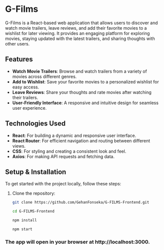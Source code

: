 # G-Films

G-Films is a React-based web application that allows users to discover and watch movie trailers, leave reviews, and add their favorite movies to a wishlist for later viewing. It provides an engaging platform for exploring movies, staying updated with the latest trailers, and sharing thoughts with other users.

## Features

- **Watch Movie Trailers**: Browse and watch trailers from a variety of movies across different genres.
- **Add to Wishlist**: Save your favorite movies to a personalized wishlist for easy access.
- **Leave Reviews**: Share your thoughts and rate movies after watching their trailers.
- **User-Friendly Interface**: A responsive and intuitive design for seamless user experience.

## Technologies Used

- **React**: For building a dynamic and responsive user interface.
- **React Router**: For efficient navigation and routing between different views.
- **CSS**: For styling and creating a consistent look and feel.
- **Axios**: For making API requests and fetching data.

## Setup & Installation

To get started with the project locally, follow these steps:

1. Clone the repository:

   ```bash
   git clone https://github.com/GehanFonseka/G-FILMS-Frontend.git
   ```
   
   ```bash
   cd G-FILMS-Frontend
   ```
   
   ```bash
   npm install
   ```
   
   ```bash
   npm start
   ```
   
### The app will open in your browser at http://localhost:3000.


   


